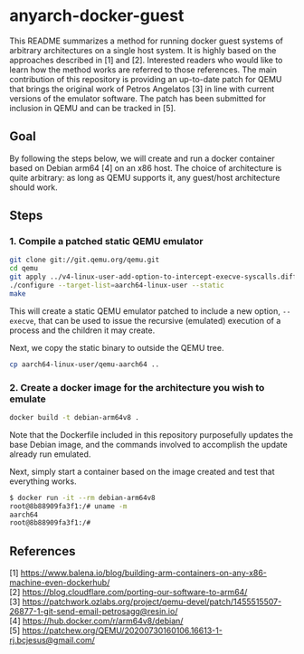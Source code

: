 # anyarch-docker-guest

This README summarizes a method for running docker guest systems of arbitrary
architectures on a single host system. It is highly based on the approaches
described in [1] and [2]. Interested readers who would like to learn how the
method works are referred to those references. The main contribution of this
repository is providing an up-to-date patch for QEMU that brings the original
work of Petros Angelatos [3] in line with current versions of the emulator
software. The patch has been submitted for inclusion in QEMU and can be tracked
in [5].

## Goal

By following the steps below, we will create and run a docker container based
on Debian arm64 [4] on an x86 host. The choice of architecture is quite
arbitrary: as long as QEMU supports it, any guest/host architecture should
work.

## Steps

### 1. Compile a patched static QEMU emulator

```bash
git clone git://git.qemu.org/qemu.git
cd qemu
git apply ../v4-linux-user-add-option-to-intercept-execve-syscalls.diff
./configure --target-list=aarch64-linux-user --static
make
```

This will create a static QEMU emulator patched to include a new option,
`--execve`, that can be used to issue the recursive (emulated) execution of a
process and the children it may create.

Next, we copy the static binary to outside the QEMU tree.
```bash
cp aarch64-linux-user/qemu-aarch64 ..
```

### 2. Create a docker image for the architecture you wish to emulate

```bash
docker build -t debian-arm64v8 .
```

Note that the Dockerfile included in this repository purposefully updates the
base Debian image, and the commands involved to accomplish the update already
run emulated.

Next, simply start a container based on the image created and test that
everything works.
```bash
$ docker run -it --rm debian-arm64v8
root@8b88909fa3f1:/# uname -m
aarch64
root@8b88909fa3f1:/# 
```

## References

[1] https://www.balena.io/blog/building-arm-containers-on-any-x86-machine-even-dockerhub/  
[2] https://blog.cloudflare.com/porting-our-software-to-arm64/  
[3] https://patchwork.ozlabs.org/project/qemu-devel/patch/1455515507-26877-1-git-send-email-petrosagg@resin.io/  
[4] https://hub.docker.com/r/arm64v8/debian/  
[5] https://patchew.org/QEMU/20200730160106.16613-1-rj.bcjesus@gmail.com/  
